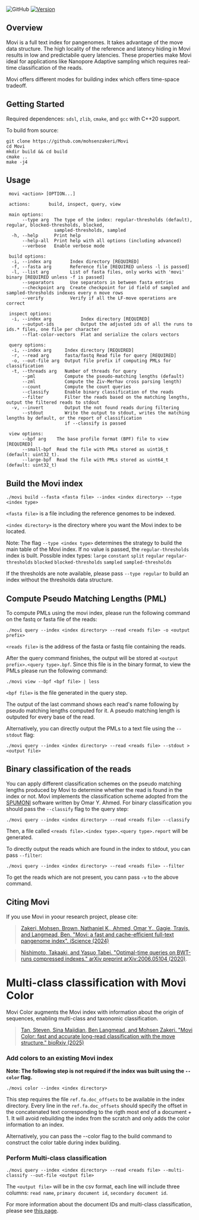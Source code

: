 <!-- badges: start -->
![GitHub](https://img.shields.io/github/license/mohsenzakeri/movi?color=green) 
[![Version](https://img.shields.io/badge/version-2.0.0-blue.svg)](https://shields.io/)
<!-- badges: end -->

## Overview 
Movi is a full text index for pangenomes. It takes advantage of the move data structure. The high locality of the reference and latency hiding in Movi results in low and predictabile query latencies. These properties make Movi ideal for applications like Nanopore Adaptive sampling which requires real-time classification of the reads.

Movi offers different modes for building index which offers time-space tradeoff.

## Getting Started

Required dependences: `sdsl`, `zlib`, `cmake`, and `gcc` with C++20 support.

To build from source:
```
git clone https://github.com/mohsenzakeri/Movi
cd Movi
mkdir build && cd build
cmake ..
make -j4
```

## Usage
```
 movi <action> [OPTION...]

 actions:       build, inspect, query, view

 main options:
      --type arg  The type of the index: regular-thresholds (default), regular, blocked-thresholds, blocked,
                  sampled-thresholds, sampled
  -h, --help      Print help
      --help-all  Print help with all options (including advanced)
      --verbose   Enable verbose mode

 build options:
  -i, --index arg       Index directory [REQUIRED]
  -f, --fasta arg       Reference file [REQUIRED unless -l is passed]
  -l, --list arg        List of fasta files, only works with 'movi' binary [REQUIRED unless -f is passed]
      --separators      Use separators in between fasta entries
      --checkpoint arg  Create checkpoint for id field of sampled and sampled-thresholds indexes every n move rows
      --verify          Verify if all the LF-move operations are correct

 inspect options:
  -i, --index arg           Index directory [REQUIRED]
      --output-ids          Output the adjusted ids of all the runs to ids.* files, one file per character
      --flat-color-vectors  Flat and serialize the colors vectors

 query options:
  -i, --index arg     Index directory [REQUIRED]
  -r, --read arg      fasta/fastq Read file for query [REQUIRED]
  -o, --out-file arg  Output file prefix if computing PMLs for classification
  -t, --threads arg   Number of threads for query
      --pml           Compute the pseudo-matching lengths (default)
      --zml           Compute the Ziv-Merhav cross parsing length)
      --count         Compute the count queries
      --classify      Enable binary classification of the reads
      --filter        Filter the reads based on the matching lengths, output the filtered reads to stdout
  -v, --invert        Output the not found reads during filtering
      --stdout        Write the output to stdout, writes the matching lengths by default, or the report of classification
                      if --classify is passed

 view options:
      --bpf arg    The base profile format (BPF) file to view [REQUIRED]
      --small-bpf  Read the file with PMLs stored as uint16_t (default: uint32_t).
      --large-bpf  Read the file with PMLs stored as uint64_t (default: uint32_t)
```

## Build the Movi index

```
./movi build --fasta <fasta file> --index <index directory> --type <index type>
```

`<fasta file>` is a file including the reference genomes to be indexed.

`<index directory>` is the directory where you want the Movi index to be located.

Note: The flag `--type <index type>` determines the strategy to build the main table of the Movi index. If no value is passed, the `regular-thresholds` index is built.
Possible index types: `large` `constant` `split` `regular` `regular-thresholds` `blocked` `blocked-thresholds` `sampled` `sampled-thresholds`

If the thresholds are note available, please pass `--type regular` to build an index without the thresholds data structure.

## Compute Pseudo Matching Lengths (PML)

To compute PMLs using the movi index, please run the following command on the fastq or fasta file of the reads:
```
./movi query --index <index directory> --read <reads file> -o <output prefix>
```

`<reads file>` is the address of the fasta or fastq file containing the reads.

After the query command finishes, the output will be stored at `<output prefix>.<query type>.bpf`. Since this file is in the binary format, to view the PMLs please run the following command:
```
./movi view --bpf <bpf file> | less
```
`<bpf file>` is the file generated in the query step.

The output of the last command shows each read's name following by pseudo matching lengths computed for it. A pseudo matching length is outputed for every base of the read.

Alternatively, you can directly output the PMLs to a text file using the `--stdout` flag:
```
./movi query --index <index directory> --read <reads file> --stdout > <output file>
```
## Binary classification of the reads

You can apply different classification schemes on the pseudo matching lengths produced by Movi to determine whether the read is found in the index or not.
Movi implements the classification scheme adopted from the [SPUMONI](https://github.com/oma219/spumoni/tree/main) software written by Omar Y. Ahmed.
For binary classification you should pass the `--classify` flag to the query step:
```
./movi query --index <index directory> --read <reads file> --classify
```
Then, a file called `<reads file>.<index type>.<query type>.report` will be generated.

To directly output the reads which are found in the index to stdout, you can pass `--filter`:
```
./movi query --index <index directory> --read <reads file> --filter
```
To get the reads which are not present, you cann pass `-v` to the above command.

## Citing Movi
If you use  Movi in yoour research project, please cite:

>[Zakeri, Mohsen, Brown, Nathaniel K., Ahmed, Omar Y., Gagie, Travis, and Langmead, Ben. "Movi: a fast and cache-efficient full-text pangenome index". iScience (2024)](https://www.cell.com/iscience/fulltext/S2589-0042(24)02691-9)

>[Nishimoto, Takaaki, and Yasuo Tabei. "Optimal-time queries on BWT-runs compressed indexes." arXiv preprint arXiv:2006.05104 (2020)](https://arxiv.org/abs/2006.05104).


# Multi-class classification with Movi Color

Movi Color augments the Movi index with information about the origin of sequences, enabling multi-class and taxonomic classification.

>[Tan, Steven, Sina Majidian, Ben Langmead, and Mohsen Zakeri. "Movi Color: fast and accurate long-read classification with the move structure." bioRxiv (2025)](https://www.biorxiv.org/content/10.1101/2025.05.22.655637v1.abstract)
### Add colors to an existing Movi index

**Note: The following step is not required if the index was built using the `--color` flag.**

```
./movi color --index <index directory>
```
This step requires the file `ref.fa.doc_offsets` to be available in the index directory. Every line in the `ref.fa.doc_offsets` should specify the offset in the concatenated text corresponding to the rigth most end of a document + 1.
It will avoid rebuilding the index from the scratch and only adds the color information to an index.

Alternatively, you can pass the --color flag to the build command to construct the color table during index building.

### Perform Multi-class classification
```
./movi query --index <index directory> --read <reads file> --multi-classify --out-file <output file>
```

The `<output file>` will be in the csv format, each line will include three columns: `read name`, `primary document id`, `secondary document id`. 

For more information about the document IDs and multi-class classification, please see [this page](https://github.com/mohsenzakeri/Movi/wiki/Multi%E2%80%90class-classification-with-Movi-Color).
